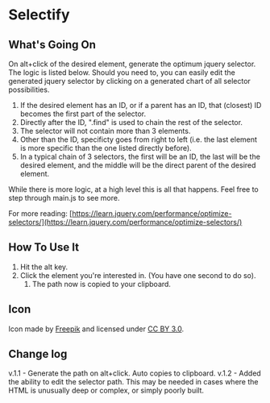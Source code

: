 # Selectify

## What's Going On

On alt+click of the desired element, generate the optimum jquery selector. The logic is listed below. Should you need to, you can easily edit the generated jquery selector by clicking on a generated chart of all selector possibilities.

1. If the desired element has an ID, or if a parent has an ID, that (closest) ID becomes the first part of the selector. 
2. Directly after the ID, ".find" is used to chain the rest of the selector. 
3. The selector will not contain more than 3 elements.
4. Other than the ID, specificty goes from right to left (i.e. the last element is more specific than the one listed directly before).
5. In a typical chain of 3 selectors, the first will be an ID, the last will be the desired element, and the middle will be the direct parent of the desired element. 

While there is more logic, at a high level this is all that happens. Feel free to step through main.js to see more.

For more reading: [https://learn.jquery.com/performance/optimize-selectors/](https://learn.jquery.com/performance/optimize-selectors/)

## How To Use It
1.  Hit the alt key.
1.  Click the element you're interested in. (You have one second to do so).  
	1.  The path now is copied to your clipboard.  

## Icon
Icon made by [Freepik](http://www.flaticon.com) and licensed under [CC BY 3.0](http://creativecommons.org/licenses/by/3.0/).

## Change log
v.1.1 - Generate the path on alt+click. Auto copies to clipboard.
v.1.2 - Added the ability to edit the selector path. This may be needed in cases where the HTML is unusually deep or complex, or simply poorly built.